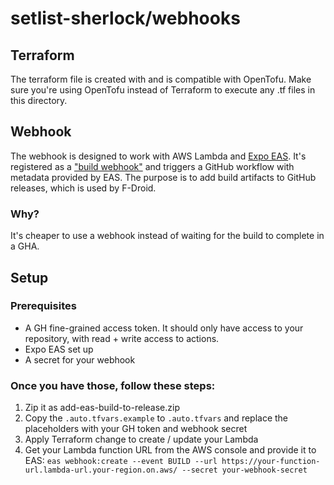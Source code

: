 # setlist-sherlock/webhooks

## Terraform

The terraform file is created with and is compatible with OpenTofu. Make sure you're using OpenTofu instead of Terraform to execute any .tf files in this directory.

## Webhook

The webhook is designed to work with AWS Lambda and [Expo EAS](https://expo.dev/eas). It's registered as a ["build webhook"](https://docs.expo.dev/eas/webhooks/) and triggers a GitHub workflow with metadata provided by EAS. The purpose is to add build artifacts to GitHub releases, which is used by F-Droid.

### Why?

It's cheaper to use a webhook instead of waiting for the build to complete in a GHA.

## Setup

### Prerequisites

* A GH fine-grained access token. It should only have access to your repository, with read + write access to actions.
* Expo EAS set up
* A secret for your webhook

### Once you have those, follow these steps:

1. Zip it as add-eas-build-to-release.zip
1. Copy the `.auto.tfvars.example` to `.auto.tfvars` and replace the placeholders with your GH token and webhook secret
1. Apply Terraform change to create / update your Lambda
1. Get your Lambda function URL from the AWS console and provide it to EAS: `eas webhook:create --event BUILD --url https://your-function-url.lambda-url.your-region.on.aws/ --secret your-webhook-secret`
